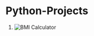# Python-Projects

1. ![BMI Calculator](https://user-images.githubusercontent.com/103982094/213781292-9dacfa63-925e-457f-9c28-b442d31fd9c5.png)
